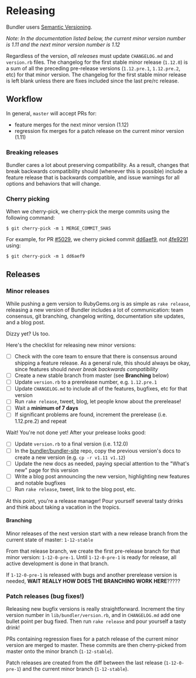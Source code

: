 # Releasing

Bundler users [Semantic Versioning](http://semver.org/).

_Note: In the documentation listed below, the *current* minor version number is
1.11 and the *next* minor version number is 1.12_

Regardless of the version, *all releases* must update `CHANGELOG.md` and `version.rb`
files. The changelog for the first stable minor release (`1.12.0`) is a sum of all
the preceding pre-release versions (`1.12.pre.1`, `1.12.pre.2`, etc) for that
minor version. The changelog for the first stable minor release is left blank
unless there are fixes included since the last pre/rc release.

## Workflow

In general, `master` will accept PRs for:

* feature merges for the next minor version (1.12)
* regression fix merges for a patch release on the current minor version (1.11)

### Breaking releases

Bundler cares a lot about preserving compatibility. As a result, changes that
break backwards compatibility should (whenever this is possible) include a feature
release that is backwards compatible, and issue warnings for all options and
behaviors that will change.

### Cherry picking

When we cherry-pick, we cherry-pick the merge commits using the following command:

```
$ git cherry-pick -m 1 MERGE_COMMIT_SHAS
```

For example, for PR [#5029](https://github.com/bundler/bundler/pull/5029), we 
cherry picked commit [dd6aef9](https://github.com/bundler/bundler/commit/dd6aef97a5f2e7173f406267256a8c319d6134ab),
not [4fe9291](https://github.com/bundler/bundler/commit/4fe92919f51e3463f0aad6fa833ab68044311f03)
using:

```
$ git cherry-pick -m 1 dd6aef9
```

## Releases

### Minor releases

While pushing a gem version to RubyGems.org is as simple as `rake release`,
releasing a new version of Bundler includes a lot of communication: team consensus,
git branching, changelog writing, documentation site updates, and a blog post.

Dizzy yet? Us too.

Here's the checklist for releasing new minor versions:

- [ ] Check with the core team to ensure that there is consensus around shipping a
feature release. As a general rule, this should always be okay, since features
should _never break backwards compatibility_
- [ ] Create a new stable branch from master (see **Branching** below)
- [ ] Update `version.rb` to a prerelease number, e.g. `1.12.pre.1`
- [ ] Update `CHANGELOG.md` to include all of the features, bugfixes, etc for that
version
- [ ] Run `rake release`, tweet, blog, let people know about the prerelease!
- [ ] Wait a **minimum of 7 days**
- [ ] If significant problems are found, increment the prerelease (i.e. 1.12.pre.2)
and repeat

Wait! You're not done yet! After your prelease looks good:

- [ ] Update `version.rb` to a final version (i.e. 1.12.0)
- [ ] In the [bundler/bundler-site](https://github.com/bundler/bundler-site) repo,
copy the previous version's docs to create a new version (e.g. `cp -r v1.11 v1.12`)
- [ ] Update the new docs as needed, paying special attention to the "What's new"
page for this version
- [ ] Write a blog post announcing the new version, highlighting new features and
notable bugfixes
- [ ] Run `rake release`, tweet, link to the blog post, etc.

At this point, you're a release manager! Pour yourself several tasty drinks and
think about taking a vacation in the tropics.

#### Branching

Minor releases of the next version start with a new release branch from the
current state of master: `1-12-stable`

From that release branch, we create the first pre-release branch for that minor
version: `1-12-0-pre-1`. Until `1-12-0-pre-1` is ready for release, all active
development is done in that branch.

If `1-12-0-pre-1` is released with bugs and another prerelease version is needed,
**WAIT REALLY HOW DOES THE BRANCHING WORK HERE**????? 

### Patch releases (bug fixes!)

Releasing new bugfix versions is really straightforward. Increment the tiny version
number in `lib/bundler/version.rb`, and in `CHANGELOG.md` add one bullet point
per bug fixed. Then run `rake release` and pour yourself a tasty drink!

PRs containing regression fixes for a patch release of the current minor version
are merged to master. These commits are then cherry-picked from master onto the
minor branch (`1-12-stable`).

Patch releases are created from the diff between the last release (`1-12-0-pre-1`)
and the current minor branch (`1-12-stable`).

